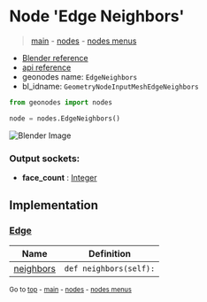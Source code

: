 # Node 'Edge Neighbors'

> [main](../structure.md) - [nodes](nodes.md) - [nodes menus](nodes_menus.md)

- [Blender reference](https://docs.blender.org/manual/en/latest/modeling/geometry_nodes/mesh/edge_neighbors.html)
- [api reference](https://docs.blender.org/api/current/bpy.types.GeometryNodeInputMeshEdgeNeighbors.html)
- geonodes name: `EdgeNeighbors`
- bl_idname: `GeometryNodeInputMeshEdgeNeighbors`

```python
from geonodes import nodes

node = nodes.EdgeNeighbors()
```

![Blender Image](https://docs.blender.org/manual/en/latest/_images/node-types_GeometryNodeInputMeshEdgeNeighbors.webp)

### Output sockets:

- **face_count** : [Integer](Integer.md)

## Implementation

### [Edge](Edge.md)

| Name | Definition |
|------|------------|
 | [neighbors](Edge.md#neighbors-property) | `def neighbors(self):` |

<sub>Go to [top](#node-Edge-Neighbors) - [main](../structure.md) - [nodes](nodes.md) - [nodes menus](nodes_menus.md)</sub>

